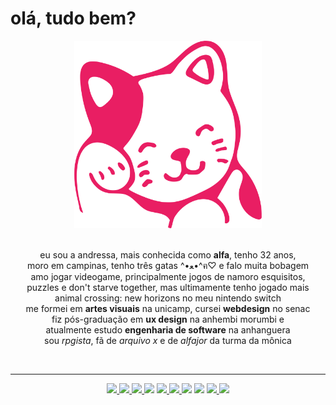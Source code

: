 # olá, tudo bem? 

<div align="center">
  <img src="kitty.svg" alt="gatinho rosa" width="300px" height="300px">
</div>

<br />

<p align="center"> 
  eu sou a andressa, mais conhecida como <b>alfa</b>, tenho 32 anos, 
<br /> 
  moro em campinas, tenho três gatas ^•ﻌ•^ฅ♡ e falo muita bobagem
<br /> 
  amo jogar videogame, principalmente jogos de namoro esquisitos, 
<br />
  puzzles e don't starve together, mas ultimamente tenho jogado mais
<br />
  animal crossing: new horizons no meu nintendo switch
<br /> 
  me formei em <b>artes visuais</b> na unicamp, cursei <b>webdesign</b> no senac
<br />
  fiz pós-graduação em <b>ux design</b> na anhembi morumbi e 
<br />
  atualmente estudo <b>engenharia de software</b> na anhanguera
<br /> 
  sou <i>rpgista</i>, fã de <i>arquivo x</i> e de <i>alfajor</i> da turma da mônica
</p>

<br />
<hr />

<div align="center">
  <a href="https://www.behance.net/alfasou" target="blank">
    <img src="https://img.shields.io/static/v1?label=&message=behance&color=grey&url=https://www.behance.net/alfasou&logo=behance">
  </a>
  <a href="https://www.linkedin.com/in/alfas" target="_blank">
    <img src="https://img.shields.io/static/v1?label=&message=linkedin&color=blue&url=https://www.linkedin.com/in/alfas&logo=linkedin">
  </a> 
  <a href="https://www.codecademy.com" target="blank">
    <img src="https://img.shields.io/static/v1?label=&message=learning&color=134f5c&logo=codecademy">
  </a>
  <img src="https://img.shields.io/static/v1?label=&message=nerd&color=cc0000&logo=DungeonsandDragons"> 
  <a href="https://www.vegan.org" target="_blank">
    <img src="https://img.shields.io/static/v1?label=&message=vegan&color=7fb700&logo=leaflet">
  </a> 
  <a href="https://steamcommunity.com/id/alfasou" target="_blank">
    <img src="https://img.shields.io/static/v1?label=&message=steam&color=002f64&url=https://steamcommunity.com/id/alfasou/u&logo=steam">
  </a> 
  <img src="https://img.shields.io/static/v1?label=&message=front-end&color=e2006d&logo=sass"> 
    <img src="https://img.shields.io/static/v1?label=&message=weirdo&color=002b18&logo=Hoppscotch"> 
  <a href="https://alfasou.tumblr.com" target="_blank">
    <img src="https://img.shields.io/static/v1?label=&message=tumblr&color=0b5394&url=https://alfasou.tumblr.com&logo=tumblr">
  </a>
  <a href="https://www.twitter.com/alfa_sou" target="_blank">
    <img src="https://img.shields.io/twitter/follow/alfa_sou?style=social">
  </a>
</div>

<br />
